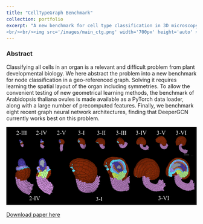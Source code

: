 ```yaml
---
title: "CellTypeGraph Benchmark"
collection: portfolio
excerpt: "A new benchmark for cell type classification in 3D microscopy images
<br/><br/><img src='/images/main_ctg.png' width='700px' height='auto' >"
---
```


### Abstract
Classifying all cells in an organ is a relevant and difficult problem from plant developmental biology. We here abstract the problem into a new benchmark for node classification in a geo-referenced graph. Solving it requires learning the spatial layout of the organ including symmetries. To allow the convenient testing of new geometrical learning methods, the benchmark of Arabidopsis thaliana ovules is made available as a PyTorch data loader, along with a large number of precomputed features. Finally, we benchmark eight recent graph neural network architectures, finding that DeeperGCN currently works best on this problem.

![alt text](/images/main_ctg.png)


[Download paper here](https://openaccess.thecvf.com/content/CVPR2022/html/Cerrone_CellTypeGraph_A_New_Geometric_Computer_Vision_Benchmark_CVPR_2022_paper.html)